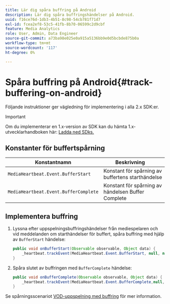 ```yaml
---
title: Lär dig spåra buffring på Android
description: Lär dig spåra buffringshändelser på Android.
uuid: f16ce76d-1db3-4b51-8c98-54cb781f71d7
exl-id: fcea2ef8-53c5-41fb-8b70-06599c2d9cbf
feature: Media Analytics
role: User, Admin, Data Engineer
source-git-commit: a73ba98e025e0a915a5136bb9e0d5bcbde875b0a
workflow-type: tm+mt
source-wordcount: '117'
ht-degree: 0%

---
```


# Spåra buffring på Android{#track-buffering-on-android}

Följande instruktioner ger vägledning för implementering i alla 2.x SDK:er.

>[!IMPORTANT]
>Om du implementerar en 1.x-version av SDK kan du hämta 1.x-utvecklarhandboken här: [Ladda ned SDks.](/help/getting-started/download-sdks.md)

## Konstanter för buffertspårning

| Konstantnamn | Beskrivning     |
|---|---|
| `MediaHeartbeat.Event.BufferStart` | Konstant för spårning av buffertens starthändelse |
| `MediaHeartbeat.Event.BufferComplete` | Konstant för spårning av händelsen Buffer Complete |

## Implementera buffring

1. Lyssna efter uppspelningsbuffringshändelser från mediespelaren och vid meddelanden om starthändelser för buffert, spåra buffring med hjälp av `BufferStart` händelse:

   ```java
   public void onBufferStart(Observable observable, Object data) {  
       _heartbeat.trackEvent(MediaHeartbeat.Event.BufferStart, null, null);
   }
   ```

1. Spåra slutet av buffringen med `BufferComplete` händelse:

   ```java
   public void onBufferComplete(Observable observable, Object data) {  
       _heartbeat.trackEvent(MediaHeartbeat.Event.BufferComplete,null, null);
   }
   ```

Se spårningsscenariot [VOD-uppspelning med buffring](/help/use-cases/tracking-scenarios/vod-buffering.md) för mer information.
